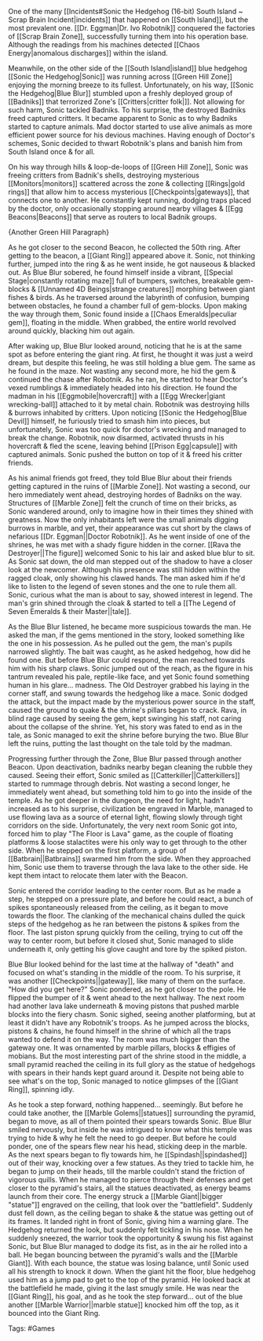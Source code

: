 One of the many [[Incidents#Sonic the Hedgehog (16-bit) South Island ~ Scrap Brain Incident|incidents]] that happened on [[South Island]], but the most prevalent one. [[Dr. Eggman|Dr. Ivo Robotnik]] conquered the factories of [[Scrap Brain Zone]], successfully turning them into his operation base. Although the readings from his machines detected [[Chaos Energy|anomalous discharges]] within the island.

Meanwhile, on the other side of the [[South Island|island]] blue hedgehog [[Sonic the Hedgehog|Sonic]] was running across [[Green Hill Zone]] enjoying the morning breeze to its fullest. Unfortunately, on his way, [[Sonic the Hedgehog|Blue Blur]] stumbled upon a freshly deployed group of [[Badniks]] that terrorized Zone's [[Critters|critter folk|]]. Not allowing for such harm, Sonic tackled Badniks. To his surprise, the destroyed Badniks freed captured critters. It became apparent to Sonic as to why Badniks started to capture animals. Mad doctor started to use alive animals as more efficient power source for his devious machines. Having enough of Doctor's schemes, Sonic decided to thwart Robotnik's plans and banish him from South Island once & for all. 

On his way through hills & loop-de-loops of [[Green Hill Zone]], Sonic was freeing critters from Badnik's shells, destroying mysterious [[Monitors|monitors]] scattered across the zone & collecting [[Rings|gold rings]] that allow him to access mysterious [[Checkpoints|gateways]], that connects one to another. He constantly kept running, dodging traps placed by the doctor, only occasionally stopping around nearby villages & [[Egg Beacons|Beacons]] that serve as routers to local Badnik groups.

{Another Green Hill Paragraph}

As he got closer to the second Beacon, he collected the 50th ring. After getting to the beacon, a [[Giant Ring]] appeared above it. Sonic, not thinking further, jumped into the ring & as he went inside, he got nauseous & blacked out. As Blue Blur sobered, he found himself inside a vibrant, [[Special Stage|constantly rotating maze]] full of bumpers, switches, breakable gem-blocks & [[Unnamed 4D Beings|strange creatures]] morphing between giant fishes & birds. As he traversed around the labyrinth of confusion, bumping between obstacles, he found a chamber full of gem-blocks. Upon making the way through them, Sonic found inside a [[Chaos Emeralds|peculiar gem]], floating in the middle. When grabbed, the entire world revolved around quickly, blacking him out again.

After waking up, Blue Blur looked around, noticing that he is at the same spot as before entering the giant ring. At first, he thought it was just a weird dream, but despite this feeling, he was still holding a blue gem. The same as he found in the maze. Not wasting any second more, he hid the gem & continued the chase after Robotnik. As he ran, he started to hear Doctor's vexed rumblings & immediately headed into his direction. He found the madman in his [[Eggmobile|hovercraft]] with a [[Egg Wrecker|giant wrecking-ball]] attached to it by metal chain. Robotnik was destroying hills & burrows inhabited by critters. Upon noticing [[Sonic the Hedgehog|Blue Devil]] himself, he furiously tried to smash him into pieces, but unfortunately, Sonic was too quick for doctor's wrecking and managed to break the change. Robotnik, now disarmed, activated thrusts in his hovercraft & fled the scene, leaving behind [[Prison Egg|capsule]] with captured animals. Sonic pushed the button on top of it & freed his critter friends.

As his animal friends got freed, they told Blue Blur about their friends getting captured in the ruins of [[Marble Zone]]. Not wasting a second, our hero immediately went ahead, destroying hordes of Badniks on the way. Structures of [[Marble Zone]] felt the crunch of time on their bricks, as Sonic wandered around, only to imagine how in their times they shined with greatness. Now the only inhabitants left were the small animals digging burrows in marble, and yet, their appearance was cut short by the claws of nefarious [[Dr. Eggman||Doctor Robotnik]]. As he went inside of one of the shrines, he was met with a shady figure hidden in the corner. [[Rava the Destroyer||The figure]] welcomed Sonic to his lair and asked blue blur to sit. As Sonic sat down, the old man stepped out of the shadow to have a closer look at the newcomer. Although his presence was still hidden within the ragged cloak, only showing his clawed hands. The man asked him if he'd like to listen to the legend of seven stones and the one to rule them all. Sonic, curious what the man is about to say, showed interest in legend. The man's grin shined through the cloak & started to tell a [[The Legend of Seven Emeralds & their Master||tale]]. 

As the Blue Blur listened, he became more suspicious towards the man. He asked the man, if the gems mentioned in the story, looked something like the one in his possession. As he pulled out the gem, the man's pupils narrowed slightly. The bait was caught, as he asked hedgehog, how did he found one. But before Blue Blur could respond, the man reached towards him with his sharp claws. Sonic jumped out of the reach, as the figure in his tantrum revealed his pale, reptile-like face, and yet Sonic found something human in his glare... madness. The Old Destroyer grabbed his laying in the corner staff, and swung towards the hedgehog like a mace. Sonic dodged the attack, but the impact made by the mysterious power source in the staff, caused the ground to quake & the shrine's pillars began to crack. Rava, in blind rage caused by seeing the gem, kept swinging his staff, not caring about the collapse of the shrine. Yet, his story was fated to end as in the tale, as Sonic managed to exit the shrine before burying the two. Blue Blur left the ruins, putting the last thought on the tale told by the madman.

Progressing further through the Zone, Blue Blur passed through another Beacon. Upon deactivation, badniks nearby began cleaning the rubble they caused. Seeing their effort, Sonic smiled as [[Catterkiller||Catterkillers]] started to rummage through debris. Not wasting a second longer, he immediately went ahead, but something told him to go into the inside of the temple. As he got deeper in the dungeon, the need for light, hadn't increased as to his surprise, civilization be engraved in Marble, managed to use flowing lava as a source of eternal light, flowing slowly through tight corridors on the side. Unfortunately, the very next room Sonic got into, forced him to play "The Floor is Lava" game, as the couple of floating platforms & loose stalactites were his only way to get through to the other side. When he stepped on the first platform, a group of [[Batbrain||Batbrains]] swarmed him from the side. When they approached him, Sonic use them to traverse through the lava lake to the other side. He kept them intact to relocate them later with the Beacon.

Sonic entered the corridor leading to the center room. But as he made a step, he stepped on a pressure plate, and before he could react, a bunch of spikes spontaneously released from the ceiling, as it began to move towards the floor. The clanking of the mechanical chains dulled the quick steps of the hedgehog as he ran between the pistons & spikes from the floor. The last piston sprung quickly from the ceiling, trying to cut off the way to center room, but before it closed shut, Sonic managed to slide underneath it, only getting his glove caught and tore by the spiked piston. 

Blue Blur looked behind for the last time at the hallway of "death" and focused on what's standing in the middle of the room. To his surprise, it was another [[Checkpoints||gateway]], like many of them on the surface. "How did you get here?" Sonic pondered, as he got closer to the pole. He flipped the bumper of it & went ahead to the next hallway. The next room had another lava lake underneath & moving pistons that pushed marble blocks into the fiery chasm. Sonic sighed, seeing another platforming, but at least it didn't have any Robotnik's troops. As he jumped across the blocks, pistons & chains, he found himself in the shrine of which all the traps wanted to defend it on the way. The room was much bigger than the gateway one. It was ornamented by marble pillars, blocks & effigies of mobians. But the most interesting part of the shrine stood in the middle, a small pyramid reached the ceiling in its full glory as the statue of hedgehogs with spears in their hands kept guard around it. Despite not being able to see what's on the top, Sonic managed to notice glimpses of the [[Giant Ring]], spinning idly. 

As he took a step forward, nothing happened... seemingly. But before he could take another, the [[Marble Golems||statues]] surrounding the pyramid, began to move, as all of them pointed their spears towards Sonic. Blue Blur smiled nervously, but inside he was intrigued to know what this temple was trying to hide & why he felt the need to go deeper. But before he could ponder, one of the spears flew near his head, sticking deep in the marble. As the next spears began to fly towards him, he [[Spindash||spindashed]] out of their way, knocking over a few statues. As they tried to tackle him, he began to jump on their heads, till the marble couldn't stand the friction of vigorous quills. When he managed to pierce through their defenses and get closer to the pyramid's stairs, all the statues deactivated, as energy beams launch from their core. The energy struck a [[Marble Giant||bigger "statue"]] engraved on the ceiling, that look over the "battlefield". Suddenly dust fell down, as the ceiling began to shake & the statue was getting out of its frames. It landed right in front of Sonic, giving him a warning glare. The Hedgehog returned the look, but suddenly felt tickling in his nose. When he suddenly sneezed, the warrior took the opportunity & swung his fist against Sonic, but Blue Blur managed to dodge its fist, as in the air he rolled into a ball. He began bouncing between the pyramid's walls and the [[Marble Giant]]. With each bounce, the statue was losing balance, until Sonic used all his strength to knock it down. When the giant hit the floor, blue hedgehog used him as a jump pad to get to the top of the pyramid. He looked back at the battlefield he made, giving it the last smugly smile. He was near the [[Giant Ring]], his goal, and as he took the step forward... out of the blue another [[Marble Warrior||marble statue]] knocked him off the top, as it bounced into the Giant Ring.

Tags: #Games